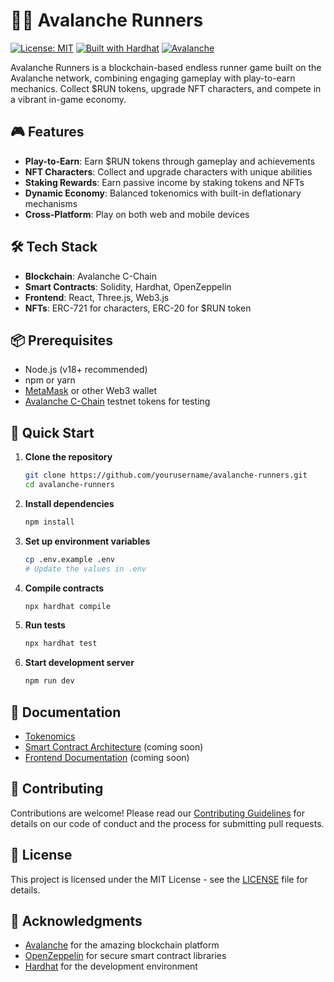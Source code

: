 # 🏃‍♂️ Avalanche Runners

[![License: MIT](https://img.shields.io/badge/License-MIT-yellow.svg)](https://opensource.org/licenses/MIT)
[![Built with Hardhat](https://img.shields.io/badge/Built%20with-Hardhat-blueviolet)](https://hardhat.org/)
[![Avalanche](https://img.shields.io/badge/Powered%20by-Avalanche-orange)](https://www.avax.network/)

Avalanche Runners is a blockchain-based endless runner game built on the Avalanche network, combining engaging gameplay with play-to-earn mechanics. Collect $RUN tokens, upgrade NFT characters, and compete in a vibrant in-game economy.

## 🎮 Features

- **Play-to-Earn**: Earn $RUN tokens through gameplay and achievements
- **NFT Characters**: Collect and upgrade characters with unique abilities
- **Staking Rewards**: Earn passive income by staking tokens and NFTs
- **Dynamic Economy**: Balanced tokenomics with built-in deflationary mechanisms
- **Cross-Platform**: Play on both web and mobile devices

## 🛠️ Tech Stack

- **Blockchain**: Avalanche C-Chain
- **Smart Contracts**: Solidity, Hardhat, OpenZeppelin
- **Frontend**: React, Three.js, Web3.js
- **NFTs**: ERC-721 for characters, ERC-20 for $RUN token

## 📦 Prerequisites

- Node.js (v18+ recommended)
- npm or yarn
- [MetaMask](https://metamask.io/) or other Web3 wallet
- [Avalanche C-Chain](https://docs.avax.network/quickstart/fund-a-fuji-test-address-with-the-avalanche-faucet) testnet tokens for testing

## 🚀 Quick Start

1. **Clone the repository**
   ```bash
   git clone https://github.com/yourusername/avalanche-runners.git
   cd avalanche-runners
   ```

2. **Install dependencies**
   ```bash
   npm install
   ```

3. **Set up environment variables**
   ```bash
   cp .env.example .env
   # Update the values in .env
   ```

4. **Compile contracts**
   ```bash
   npx hardhat compile
   ```

5. **Run tests**
   ```bash
   npx hardhat test
   ```

6. **Start development server**
   ```bash
   npm run dev
   ```

## 📄 Documentation

- [Tokenomics](./tokenomics.md)
- [Smart Contract Architecture](./docs/architecture.md) (coming soon)
- [Frontend Documentation](./frontend/README.md) (coming soon)

## 🤝 Contributing

Contributions are welcome! Please read our [Contributing Guidelines](CONTRIBUTING.md) for details on our code of conduct and the process for submitting pull requests.

## 📄 License

This project is licensed under the MIT License - see the [LICENSE](LICENSE) file for details.

## 🙏 Acknowledgments

- [Avalanche](https://www.avax.network/) for the amazing blockchain platform
- [OpenZeppelin](https://openzeppelin.com/) for secure smart contract libraries
- [Hardhat](https://hardhat.org/) for the development environment
